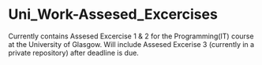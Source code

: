 # Uni_Work-Assesed_Excercises
Currently contains Assesed Excercise 1 & 2 for the Programming(IT) course at the University of Glasgow.
Will include Assesed Excerise 3 (currently in a private repository) after deadline is due.